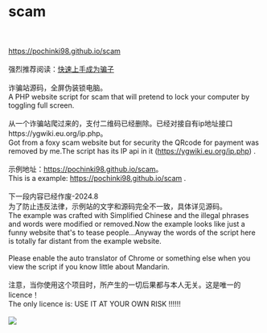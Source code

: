 # scam
<br><br>
https://pochinki98.github.io/scam
<br><br>
强烈推荐阅读：<a href='quickstart.md'>快速上手成为骗子</a>
<br>
<br>
诈骗站源码，全屏伪装锁电脑。 <br>A PHP website script for scam that will pretend to lock your computer by toggling full screen.
<br>
<br>
从一个诈骗站爬过来的，支付二维码已经删除。已经对接自有ip地址接口https://ygwiki.eu.org/ip.php。<br>Got from a foxy scam website but for security the QRcode for payment was removed by me.The script has its IP api in it (https://ygwiki.eu.org/ip.php) .
<br>
<br>
示例地址：https://pochinki98.github.io/scam</a>。<br>This is a example: https://pochinki98.github.io/scam .
<br>
<br>
下一段内容已经作废-2024.8
<br>
为了防止违反法律，示例站的文字和源码完全不一致，具体详见源码。<br>The example was crafted with Simplified Chinese and the illegal phrases and words were modified or removed.Now the example looks like just a funny website that's to tease people...Anyway the words of the script here is totally far distant from the example website.
<br>
<br>
Please enable the auto translator of Chrome or something else when you view the script if you know little about Mandarin.
<br>
<br>
注意，当你使用这个项目时，所产生的一切后果都与本人无关。这是唯一的licence！<br>The only licence is: USE IT AT YOUR OWN RISK !!!!!!
<br><br><img src='https://ygwiki.eu.org/lib/tpl/dokuwiki/images/logo.png'>
